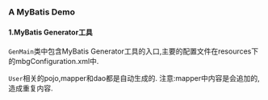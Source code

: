 ### A MyBatis Demo

#### 1.MyBatis Generator工具
`GenMain`类中包含MyBatis Generator工具的入口,主要的配置文件在resources下的mbgConfiguration.xml中.

`User`相关的pojo,mapper和dao都是自动生成的.
注意:mapper中内容是会追加的,造成重复内容.


